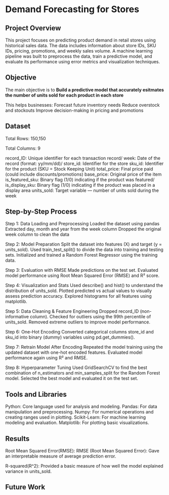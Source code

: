 # Demand Forecasting for Stores

## Project Overview
This project focuses on predicting product demand in retail stores using historical sales data. The data includes information about store IDs, SKU IDs, pricing, promotions, and weekly sales volume. A machine learning pipeline was built to preprocess the data, train a predictive model, and evaluate its performance using error metrics and visualization techniques.

## Objective
The main objective is to **Build a predictive model that accurately esitmates the number of units sold for each product in each store**

This helps businesses:
Forecast future inventory needs 
Reduce overstock and stockouts 
Improve decision-making in pricing and promotions 

## Dataset
Total Rows: 150,150

Total Columns: 9

record_ID: Unique identifier for each transaction record/
week: Date of the record (format: yy/mm/dd)/
store_id: Identifier for the store
sku_id:  Identifier for the product (SKU = Stock Keeping Unit)
total_price:  Final price paid (could include discounts/promotions)
base_price: Original price of the item
is_featured_sku: Binary flag (1/0) indicating if the product was featured/
is_display_sku: Binary flag (1/0) indicating if the product was placed in a display area
units_sold: Target variable — number of units sold during the week

## Step-by-Step Process

Step 1: Data Loading and Preprocessing
Loaded the dataset using pandas
Extracted day, month and year from the week column
Dropped the original week column to clean the data

Step 2: Model Preparation
Split the dataset into features (X) and target (y = units_sold).
Used train_test_split() to divide the data into training and testing sets.
Initialized and trained a Random Forest Regressor using the training data.

Step 3: Evaluation with RMSE
Made predictions on the test set.
Evaluated model performance using Root Mean Squared Error (RMSE) and R² score.

Step 4: Visualization and Stats
Used describe() and hist() to understand the distribution of units_sold.
Plotted predicted vs actual values to visually assess prediction accuracy.
Explored histograms for all features using matplotlib.

Step 5: Data Cleaning & Feature Engineering
Dropped record_ID (non-informative column).
Checked for outliers using the 99th percentile of units_sold.
Removed extreme outliers to improve model performance.

Step 6: One-Hot Encoding
Converted categorical columns store_id and sku_id into binary (dummy) variables using pd.get_dummies().

Step 7: Retrain Model After Encoding
Repeated the model training using the updated dataset with one-hot encoded features.
Evaluated model performance again using R² and RMSE.

Step 8: Hyperparameter Tuning
Used GridSearchCV to find the best combination of n_estimators and min_samples_split for the Random Forest model.
Selected the best model and evaluated it on the test set.


## Tools and Libraries
Python: Core language used for analysis and modeling.
Pandas: For data manipulation and preprocessing.
Numpy:  For numerical operations and creating ranges used in plotting.
Scikit-Learn: For machine learning modeling and evaluation.
Matplotlib: For plotting basic visualizations.


## Results
Root Mean Squared Error(RMSE): RMSE (Root Mean Squared Error): Gave an interpretable measure of average prediction error.

R-squared(R^2): Provided a basic measure of how well the model explained variance in units_sold.



## Future Work
